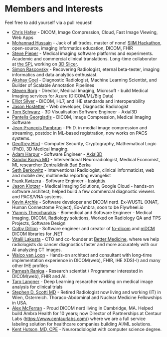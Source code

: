 # Members and Interests

Feel free to add yourself via a pull request!

* [Chris Hafey](https://www.linkedin.com/in/chafey/) - DICOM, Image Compression, Cloud, Fast Image Viewing, Web Apps
* [Mohannad Hussain](https://www.linkedin.com/in/mohannadhussain/) - Jack of all trades, master of none! [SIIM Hackathon](https://siim.org/hackathon), open-source, imaging informatics education, DICOM, FHIR
* [Steve Pieper](https://www.linkedin.com/in/steve-pieper-885bba5/) - Medical imaging software platforms and experiments.  Academic and commercial clinical translations.  Long-time collaborator at [the SPL](https://spl.harvard.edu/people/steve-pieper) working on [3D Slicer](https://slicer.org).
* [Simon Rascovsky](https://www.linkedin.com/in/simonmd/) - Recovering Radiologist, eternal beta-tester, imaging informatics and data analytics enthusiast.
* [Akshay Goel](https://www.linkedin.com/in/akshay-goel-md/) - Diagnostic Radiologist, Machine Learning Scientist, and Builder of Scalable Annotation Pipelines
* [Steven Borg](https://www.linkedin.com/in/steven-borg/) - Director, Medical Imaging, Microsoft - build Medical Imaging services for Azure (DICOM/ML/Big Data)
* [Elliot Silver](https://www.linkedin.com/in/elliotlsilver) - DICOM, HL7, and IHE standards and interoperability
* [Jason Hostetter](https://www.linkedin.com/in/jasonhostetter/) - Web developer, Diagnostic Radiologist
* [Tom Schwarz](https://www.linkedin.com/in/tom-schwarz/) - 3D Visualisation Software Engineer - Axial3D
* [Pantelis Georgiadis](https://www.linkedin.com/in/pantelisgeorgiadis/) - DICOM, Image Compression, Medical Imaging Software
* [Jean-Francois Pambrun](https://www.linkedin.com/in/jpambrun/) - Ph.D. in medial image compression and streaming, postdoc in ML-based registration, now works on PACS systems.
* [Geoffrey Hird](https://www.linkedin.com/in/geoffreyhird/) - Computer Security, Cryptography, Mathematical Logic (PhD), 3D Medical Imaging.
* [Adam Harpur](https://www.linkedin.com/in/adam-harpur/) - Software Engineer - [Axial3D](https://axial3d.com/)
* [Sandor Konya MD](https://www.linkedin.com/in/dr-k%C3%B3nya-s%C3%A1ndor/) - Interventional Neuroradiologist, Medical Economist, ML researcher [Zentralklinik Bad Berka](http://zentralklinik.de)
* [Seth Berkowitz](https://www.linkedin.com/in/seth-berkowitz-md/) - Interventional Radiologist, clinical informaticist, web and mobile dev, multimedia reporting evangelist
* [Frank Kwizera](https://www.linkedin.com/in/frank-kwizera/) - Software Engineer - [Insightiv](https://insightiv.ai/)
* [Jason Klotzer](https://www.linkedin.com/in/jasonklotzer/) - Medical Imaging Solutions, Google Cloud - hands-on software architect; helped build a few commercial diagnostic viewers and PACS/VNA systems. 
* [Kevin Archie](https://www.linkedin.com/in/kaarchie) - Software developer and DICOM nerd. Ex-WUSTL (XNAT, Human Connectome Project), Ex-Ambra, soon to be Flywheel.io
* [Yiannis Theocharakis](https://www.linkedin.com/in/theocharakis/) - Biomedical and Software Engineer - Medical Imaging, DICOM, Radiology solutions, Worked on Radiology QA and TPS Projects,  Software Design
* [Colby Dillion](https://www.linkedin.com/in/cdillion/) - Software engineer and creator of [fo-dicom](http://github.com/fo-dicom/fo-dicom) and [mDCM](https://github.com/fo-dicom/mdcm) DICOM libraries for .NET
* [Vitalii Lakusta](https://www.linkedin.com/in/vitalii-lakusta-0b2094a5) - CTO and co-founder at [Better Medicine](https://www.bettermedicine.ai/), where we help radiologists do cancer diagnostics faster and more accurately with our AI analyzing CT images.
* [Walco van Loon](https://www.linkedin.com/in/walcovanloon/) - Hands-on architect and consultant with long-time implementation experience in DICOM(web), FHIR, IHE XDS(-I) and many other IHE profiles
* [Parnesh Raniga](https://au.linkedin.com/in/parnesh-raniga-633ab310) - Research scientist / Programmer interested in DICOM(web), FHIR and AI.
* [Taro Langner](https://www.linkedin.com/in/taro-langner-b982a2205/) - Deep Learning researcher working on medical image analysis for clinical trials
* [Stephen D. Scotti MD](https://www.linkedin.com/in/stephen-d-scotti) - Retired Radiologist now living and working (IT) in Wien, Österreich.  Thoraco-Abdominal and Nuclear Medicine Fellowships in USA.
* [Alex McFerran](https://www.linkedin.com/in/alex-mcferran-0a61371/) - Proud DICOM nerd living in Cambridge, MA.  Helped build Ambra Health for 10 years; now Director of Partnerships at Centaur Labs (https://www.centaurlabs.com/) where we are a full service labeling solution for healthcare companies building AI/ML solutions.
* [Kent Hutson, MD, CPE](https://www.linkedin.com/in/kenthutsonmd/) - Neuroradiologist with computer science degree. 